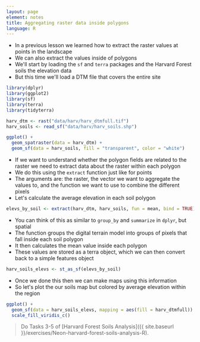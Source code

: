 ```yaml
---
layout: page
element: notes
title: Aggregating raster data inside polygons
language: R
---
```


* In a previous lesson we learned how to extract the raster values at points in the landscape
* We can also extract the values inside of polygons
* We'll start by loading the `sf` and `terra` packages and the Harvard Forest soils the elevation data
* But this time we'll load a DTM file that covers the entire site

```r
library(dplyr)
library(ggplot2)
library(sf)
library(terra)
library(tidyterra)

harv_dtm <- rast("data/harv/harv_dtmfull.tif")
harv_soils <- read_sf("data/harv/harv_soils.shp")

ggplot() +
  geom_spatraster(data = harv_dtm) +
  geom_sf(data = harv_soils, fill = "transparent", color = "white")
```

* If we want to understand whether the polygon fields are related to the raster we need to extract data about the raster within each polygon
* We do this using the `extract` function just like for points
* The arguments are: the raster, the vector we want to aggregate the values to, and the function we want to use to combine the different pixels
* Let's calculate the average elevation in each soil polygon

```r
elevs_by_soil <- extract(harv_dtm, harv_soils, fun = mean, bind = TRUE)
```

* You can think of this as similar to `group_by` and `summarize` in `dplyr`, but spatial
* The function groups the digital terrain model into groups of pixels that fall inside each soil polygon
* It then calculates the mean value inside each polygon
* These values are stored as a terra object, which we can then convert back to a simple features object

```r
harv_soils_elevs <- st_as_sf(elevs_by_soil)
```

* Once we done this then we can make maps using this information
* So let's plot the our soils map but colored by average elevation within the region

```r
ggplot() +
  geom_sf(data = harv_soils_elevs, mapping = aes(fill = harv_dtmfull)) +
  scale_fill_viridis_c()
```

> Do Tasks 3-5 of [Harvard Forest Soils Analysis]({{ site.baseurl }}/exercises/Neon-harvard-forest-soils-analysis-R).
